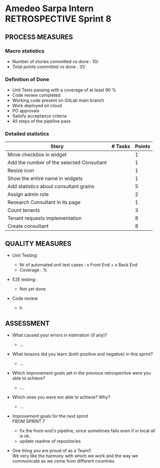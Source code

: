 # Amedeo Sarpa Intern RETROSPECTIVE Sprint 8

## PROCESS MEASURES

### Macro statistics

- Number of stories committed vs done : 10/
- Total points committed vs done : 31/

### Definition of Done

- Unit Tests passing with a coverage of at least 90 %
- Code review completed
- Working code present on GitLab main branch
- Work deployed on cloud
- PO approvals
- Satisfy acceptance criteria
- All steps of the pipeline pass

### Detailed statistics

| Story                                     | # Tasks | Points |
| ----------------------------------------- | ------- | ------ |
| Move checkbox in widget                   |         | 1      |
| Add the number of the selected Consultant |         | 1      |
| Resize icon                               |         | 1      |
| Show the entire name in widgets           |         | 1      |
| Add statistics about consultant grains    |         | 5      |
| Assign admin role                         |         | 2      |
| Research Consultant in its page           |         | 1      |
| Count tenants                             |         | 3      |
| Tenant requests implementation            |         | 8      |
| Create consultant                         |         | 8      |

## QUALITY MEASURES

- Unit Testing:

  - Nr of automated unit test cases : x Front End + x Back End
  - Coverage : %

- E2E testing:
  - Not yet done
- Code review
  - h

## ASSESSMENT

- What caused your errors in estimation (if any)?

  - ...

- What lessons did you learn (both positive and negative) in this sprint?

  - ...

- Which improvement goals set in the previous retrospective were you able to achieve? <br>
  - ....
- Which ones you were not able to achieve? Why?<br>
  - ...
- Improvement goals for the next sprint <br>
  FROM SPRINT 7

  - fix the front-end's pipeline, since sometimes fails even if in local all is ok.
  - update readme of repositories

- One thing you are proud of as a Team!!<br>
  We very like the harmony with which we work and the way we communicate as we come from different countries.
